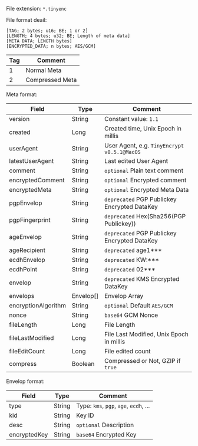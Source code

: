 File extension: `*.tinyenc`

File format deail:

```text
[TAG; 2 bytes; u16; BE; 1 or 2]
[LENGTH; 4 bytes; u32; BE; Length of meta data]
[META DATA; LENGTH bytes]
[ENCRYPTED_DATA; n bytes; AES/GCM]
```

| Tag | Comment         |
|-----|-----------------|
| 1   | Normal Meta     |
| 2   | Compressed Meta |


Meta format:

| Field               | Type      | Comment                                      |
|---------------------|-----------|----------------------------------------------|
| version             | String    | Constant value: `1.1`                        |
| created             | Long      | Created time, Unix Epoch in millis           |
| userAgent           | String    | User Agent, e.g. `TinyEncrypt v0.5.1@MacOS`  |
| latestUserAgent     | String    | Last edited User Agent                       |
| comment             | String    | `optional` Plain text comment                |
| encryptedComment    | String    | `optional` Encrypted comment                 |
| encryptedMeta       | String    | `optional` Encrypted Meta Data               |
| pgpEnvelop          | String    | `deprecated` PGP Publickey Encrypted DataKey |
| pgpFingerprint      | String    | `deprecated` Hex(Sha256(PGP Publickey))      |
| ageEnvelop          | String    | `deprecated` PGP Publickey Encrypted DataKey |
| ageRecipient        | String    | `deprecated` age1***                         |
| ecdhEnvelop         | String    | `deprecated` KW:***                          |
| ecdhPoint           | String    | `deprecated` 02***                           |
| envelop             | String    | `deprecated` KMS Encrypted DataKey           |
| envelops            | Envelop[] | Envelop Array                                |
| encryptionAlgorithm | String    | `optional` Default `AES/GCM`                 |
| nonce               | String    | `base64` GCM Nonce                           |
| fileLength          | Long      | File Length                                  |
| fileLastModified    | Long      | File Last Modified, Unix Epoch in millis     |
| fileEditCount       | Long      | File edited count                            |
| compress            | Boolean   | Compressed or Not, GZIP if `true`            |

Envelop format:

| Field        | Type   | Comment                                |
|--------------|--------|----------------------------------------|
| type         | String | Type: `kms`, `pgp`, `age`, `ecdh`, ... |
| kid          | String | Key ID                                 |
| desc         | String | `optional` Description                 |
| encryptedKey | String | `base64` Encrypted Key                 |
